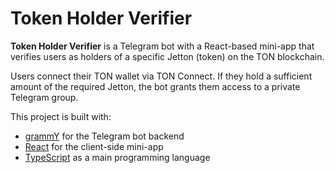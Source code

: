 # Token Holder Verifier

**Token Holder Verifier** is a Telegram bot with a React-based mini-app that verifies users as holders of a specific Jetton (token) on the TON blockchain.

Users connect their TON wallet via TON Connect. If they hold a sufficient amount of the required Jetton, the bot grants them access to a private Telegram group.

This project is built with:
- [grammY](https://grammy.dev/) for the Telegram bot backend  
- [React](https://react.dev/) for the client-side mini-app
- [TypeScript](https://www.typescriptlang.org/) as a main programming language
